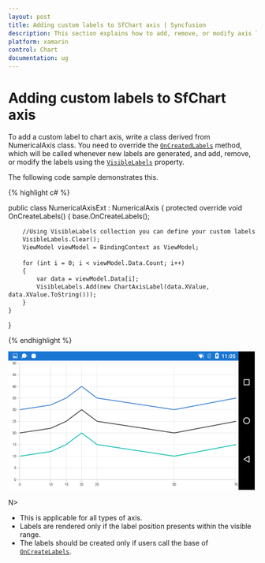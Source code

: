```yaml
---
layout: post
title: Adding custom labels to SfChart axis | Syncfusion
description: This section explains how to add, remove, or modify axis labels in Xamarin.Forms SfChart by utilizing the VisibleLabels property to achieve customized axis labels.
platform: xamarin
control: Chart
documentation: ug
---
```


# Adding custom labels to SfChart axis

To add a custom label to chart axis, write a class derived from NumericalAxis class. You need to override the [`OnCreatedLabels`](https://help.syncfusion.com/cr/xamarin/Syncfusion.SfChart.XForms.ChartAxis.html#Syncfusion_SfChart_XForms_ChartAxis_OnCreateLabels) method, which will be called whenever new labels are generated, and add, remove, or modify the labels using the [`VisibleLabels`](https://help.syncfusion.com/cr/xamarin/Syncfusion.SfChart.XForms.ChartAxis.html#Syncfusion_SfChart_XForms_ChartAxis_VisibleLabels) property.

The following code sample demonstrates this.

{% highlight c# %}

public class NumericalAxisExt : NumericalAxis
{
    protected override void OnCreateLabels()
    {
        base.OnCreateLabels();
		
        //Using VisibleLabels collection you can define your custom labels
        VisibleLabels.Clear();
        ViewModel viewModel = BindingContext as ViewModel;

        for (int i = 0; i < viewModel.Data.Count; i++)
        {
            var data = viewModel.Data[i];
            VisibleLabels.Add(new ChartAxisLabel(data.XValue, data.XValue.ToString()));
        }
    }
}

{% endhighlight  %}

![Custom labels support in Xamarin.Forms Chart](images/custom_labels.png)

N>
- This is applicable for all types of axis.
- Labels are rendered only if the label position presents within the visible range.
- The labels should be created only if users call the base of [`OnCreateLabels`](https://help.syncfusion.com/cr/xamarin/Syncfusion.SfChart.XForms.ChartAxis.html#Syncfusion_SfChart_XForms_ChartAxis_OnCreateLabels).